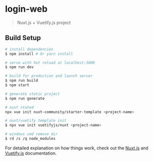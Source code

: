 # login-web

> Nuxt.js + Vuetify.js project

## Build Setup

``` bash
# install dependencies
$ npm install # Or yarn install

# serve with hot reload at localhost:3000
$ npm run dev

# build for production and launch server
$ npm run build
$ npm start

# generate static project
$ npm run generate

# nuxt stated
npx vue init nuxt-community/starter-template <project-name>

# nuxt/vuetify template init
$ npx vue init vuetifyjs/nuxt <project-name>

# windows cmd remove dir
$ rd /s /q node_modules
```

For detailed explanation on how things work, check out the [Nuxt.js](https://github.com/nuxt/nuxt.js) and [Vuetify.js](https://vuetifyjs.com/) documentation.

